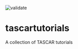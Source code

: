 ![validate](https://github.com/gisogrimm/tascartutorials/actions/workflows/validate.yml/badge.svg)

# tascartutorials
A collection of TASCAR tutorials
